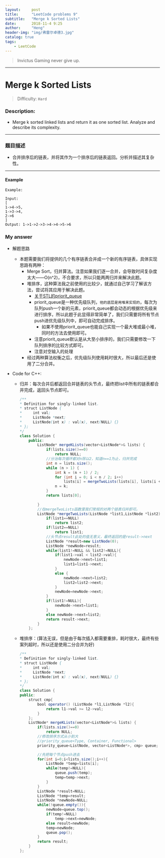 ```yaml
---
layout:     post
title:      "LeetCode problems 9"
subtitle:   "Merge k Sorted Lists"
date:       2018-11-4 9:25
author:     "Heng"
header-img: "img/弗雷尔卓德3.jpg"
catalog: true
tags:
    - LeetCode
---
```


>Invictus Gaming never give up.

---

# Merge k Sorted Lists    

>Difficulty: `Hard`

### Description:


- Merge k sorted linked lists and return it as one sorted list. Analyze and describe its complexity.


----



### 题目描述

- 合并排序后的链表，并将其作为一个排序后的链表返回。分析并描述其复杂性。

---

#### Example

    Example:

    Input:
    [
    1->4->5,
    1->3->4,
    2->6
    ]
    Output: 1->1->2->3->4->4->5->6

### My answer

- 解题思路

    - 本题需要我们将提供的几个有序链表合并成一个新的有序链表，具体实现思路有两种：
        - Merge Sort，归并算法。注意如果我们逐一合并，会导致时间复杂度太大——O(n^2)，不合要求，所以只能两两归并来解决此题。
        - 堆排序，这种算法我之前使用的比较少，就通过自己学习了解该方法，尝试将其应用于解决此题。
            - [关于STL的priorit_queue](https://www.cnblogs.com/Deribs4/p/5657746.html)
            - priorit_queue是一种优先级队列，`他的底层是用堆来实现的`，每次为队列push一个新的元素，priorit_queue都会动态的根据优先级来进行排序，所以此题于此显得非常简单了，我们只需要将所有节点push进优先级队列中，即可自动完成排序。
                - 如果不使用priorit_queue也能自己实现一个最大堆或最小堆，同时的方法去使用即可。
            - 注意priorit_queue默认是从大至小排序的，我们只需要修改一下队列排序的比较方式即可。
            - 注意对空输入的处理
        - 经过两种算法权衡之后，优先级队列使用耗时很大，所以最后还是使用了二分合并。
        
- Code for C++:

    - 归并：每次合并后都返回合并链表的头节点，最终把list中所有的链表都合并完成，返回头节点即可。
        ```java
        /**
        * Definition for singly-linked list.
        * struct ListNode {
        *     int val;
        *     ListNode *next;
        *     ListNode(int x) : val(x), next(NULL) {}
        * };
        */
        class Solution {
            public:
                ListNode* mergeKLists(vector<ListNode*>& lists) {
                    if(lists.size()==0)
                        return NULL;
                    //分治每次循环都对n除以2，知道n==1为止，归并完成
                    int n = lists.size();
                    while (n > 1) {    
                        int k = (n + 1) / 2;    
                        for (int i = 0; i < n / 2; i++)    
                            lists[i] = mergeTwoLists(lists[i], lists[i + k]);    
                        n = k;    
                    }    
                    return lists[0]; 
                    
                }
                //在mergeTwoLists函数里我们常规的对两个链表归并即可。
                ListNode *mergeTwoLists(ListNode *list1,ListNode *list2){
                    if(list1==NULL)
                        return list2;
                    if(list2==NULL)
                        return list1;
                    //头节点result此处的值无意义，最终返回的是result->next
                    ListNode *result=new ListNode(0);
                    ListNode *newNode=result;
                    while(list1!=NULL && list2!=NULL){
                        if(list1->val < list2->val){
                            newNode->next=list1;
                            list1=list1->next;
                        }
                        else {
                            newNode->next=list2;
                            list2=list2->next;
                        }
                        newNode=newNode->next;
                    }
                    if(list1!=NULL){
                        newNode->next=list1;
                    }
                    else newNode->next=list2;
                    return result->next;
                }
            };
        ```

    - 堆排序：(算法无误，但是由于每次插入都需要重排，耗时很大，最终有些案列超时，所以还是使用二分合并为好)
        ```java
        /**
        * Definition for singly-linked list.
        * struct ListNode {
        *     int val;
        *     ListNode *next;
        *     ListNode(int x) : val(x), next(NULL) {}
        * };
        */
        class Solution {
        public:
            struct cmp{
                bool operator() (ListNode *l1,ListNode *l2){
                    return l1->val >= l2->val;
                }
            };
            ListNode* mergeKLists(vector<ListNode*>& lists) {
                if(lists.size()==0)
                    return NULL;
                //修改排序方式从小到大
                //priority_queue<Type, Container, Functional>
                priority_queue<ListNode, vector<ListNode*>, cmp> queue;

                //先把每个节点push进去
                for(int i=0;i<lists.size();i++){
                    ListNode *temp=lists[i];
                    while(temp!=NULL){
                        queue.push(temp);
                        temp=temp->next;
                    }
                }
                ListNode *result=NULL;   
                ListNode *temp=result;
                ListNode *newNode=NULL;
                while(!queue.empty()){
                    newNode=queue.top();
                    if(temp!=NULL)
                        temp->next=newNode;
                    else result=newNode;
                    temp=newNode;
                    queue.pop(); 
                }
                return result;
            }
        };
        ```
